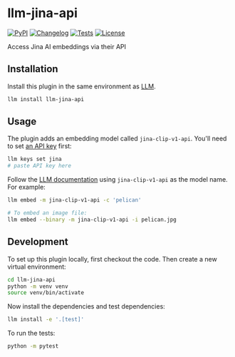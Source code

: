 # llm-jina-api

[![PyPI](https://img.shields.io/pypi/v/llm-jina-api.svg)](https://pypi.org/project/llm-jina-api/)
[![Changelog](https://img.shields.io/github/v/release/simonw/llm-jina-api?include_prereleases&label=changelog)](https://github.com/simonw/llm-jina-api/releases)
[![Tests](https://github.com/simonw/llm-jina-api/actions/workflows/test.yml/badge.svg)](https://github.com/simonw/llm-jina-api/actions/workflows/test.yml)
[![License](https://img.shields.io/badge/license-Apache%202.0-blue.svg)](https://github.com/simonw/llm-jina-api/blob/main/LICENSE)

Access Jina AI embeddings via their API

## Installation

Install this plugin in the same environment as [LLM](https://llm.datasette.io/).
```bash
llm install llm-jina-api
```
## Usage

The plugin adds an embedding model called `jina-clip-v1-api`. You'll need to set [an API key](https://jina.ai/embeddings/) first:

```bash
llm keys set jina
# paste API key here
```

Follow the [LLM documentation](https://llm.datasette.io/en/stable/embeddings/cli.html) using `jina-clip-v1-api` as the model name. For example:

```bash
llm embed -m jina-clip-v1-api -c 'pelican'

# To embed an image file:
llm embed --binary -m jina-clip-v1-api -i pelican.jpg
```

## Development

To set up this plugin locally, first checkout the code. Then create a new virtual environment:
```bash
cd llm-jina-api
python -m venv venv
source venv/bin/activate
```
Now install the dependencies and test dependencies:
```bash
llm install -e '.[test]'
```
To run the tests:
```bash
python -m pytest
```
